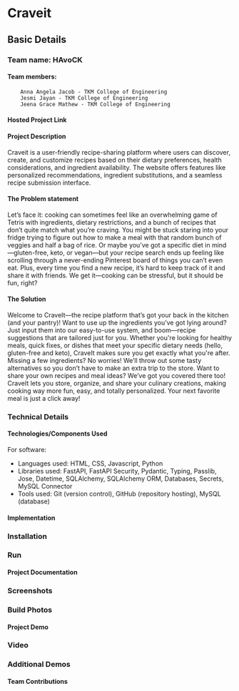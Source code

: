 # Craveit

## Basic Details

### Team name: HAvoCK

#### Team members:
        Anna Angela Jacob - TKM College of Engineering
        Jesmi Jayan - TKM College of Engineering
        Jeena Grace Mathew - TKM College of Engineering

#### Hosted Project Link


#### Project Description

Craveit is a user-friendly recipe-sharing platform where users can discover, create, and customize recipes based on their dietary preferences, health considerations, and ingredient availability. The website offers features like personalized recommendations, ingredient substitutions, and a seamless recipe submission interface.

#### The Problem statement

Let’s face it: cooking can sometimes feel like an overwhelming game of Tetris with ingredients, dietary restrictions, and a bunch of recipes that don’t quite match what you’re craving. You might be stuck staring into your fridge trying to figure out how to make a meal with that random bunch of veggies and half a bag of rice. Or maybe you’ve got a specific diet in mind—gluten-free, keto, or vegan—but your recipe search ends up feeling like scrolling through a never-ending Pinterest board of things you can’t even eat. Plus, every time you find a new recipe, it’s hard to keep track of it and share it with friends. We get it—cooking can be stressful, but it should be fun, right?

#### The Solution

Welcome to CraveIt—the recipe platform that’s got your back in the kitchen (and your pantry)! Want to use up the ingredients you’ve got lying around? Just input them into our easy-to-use system, and boom—recipe suggestions that are tailored just for you. Whether you're looking for healthy meals, quick fixes, or dishes that meet your specific dietary needs (hello, gluten-free and keto), CraveIt makes sure you get exactly what you're after. Missing a few ingredients? No worries! We’ll throw out some tasty alternatives so you don’t have to make an extra trip to the store. Want to share your own recipes and meal ideas? We’ve got you covered there too! CraveIt lets you store, organize, and share your culinary creations, making cooking way more fun, easy, and totally personalized. Your next favorite meal is just a click away!

### Technical Details

#### Technologies/Components Used

For software:
  - Languages used: HTML, CSS, Javascript, Python
  - Libraries used: FastAPI, FastAPI Security, Pydantic, Typing, Passlib, Jose, Datetime, SQLAlchemy, SQLAlchemy ORM, Databases, Secrets, MySQL Connector
  - Tools used: Git (version control), GitHub (repository hosting), MySQL (database)


#### Implementation

### Installation

### Run

#### Project Documentation

### Screenshots 

### Build Photos

#### Project Demo

### Video

### Additional Demos

#### Team Contributions



